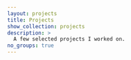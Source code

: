 ```yaml
---
layout: projects
title: Projects
show_collection: projects
description: >
  A few selected projects I worked on. 
no_groups: true
---
```

